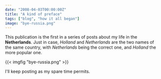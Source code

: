 ```yaml
---
date: "2008-04-03T00:00:00Z"
title: "A kind of preface"
tags: ["blog", "how it all began"]
image: "bye-russia.png"
---
```


This publication is the first in a series of posts about my life in the **Netherlands**. Just in case, *Holland* and *Netherlands* are the two names of the same country, with *Netherlands* being the correct one, and *Holland* the more popular one.

<!--more-->

{{< imgfig "bye-russia.png" >}}

I'll keep posting as my spare time permits.
